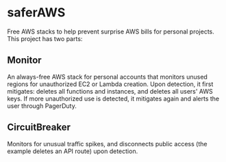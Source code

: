 # saferAWS

Free AWS stacks to help prevent surprise AWS bills for personal projects. This project has two parts:

## Monitor
An always-free AWS stack for personal accounts that monitors unused regions for unauthorized EC2 or Lambda creation. Upon detection, 
it first mitigates: deletes all functions and instances, and deletes all users' AWS keys. If more unauthorized use is
detected, it mitigates again and alerts the user through PagerDuty.

## CircuitBreaker
Monitors for unusual traffic spikes, and disconnects public access (the example deletes an API route) upon detection.
